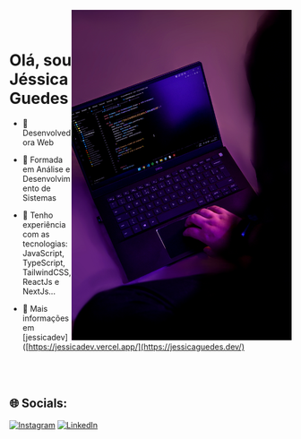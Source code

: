 <a href="https://jessicadev.vercel.app/" target="_blank"><img align="right" height="590em" src="IMG_0702-Editar.jpg"/></a>
<br><br>
<h1>Olá, sou Jéssica Guedes</h1>

- 🔭 Desenvolvedora Web

- 📌 Formada em Análise e Desenvolvimento de Sistemas

- 💜 Tenho experiência com as tecnologias: JavaScript, TypeScript, TailwindCSS, ReactJs e NextJs...

- 💫 Mais informações em [jessicadev]([https://jessicadev.vercel.app/](https://jessicaguedes.dev/)
<br><br><br><br>

## 🌐 Socials:
[![Instagram](https://img.shields.io/badge/Instagram-%23E4405F.svg?logo=Instagram&logoColor=white)](https://instagram.com/jessicaguedes.tech) [![LinkedIn](https://img.shields.io/badge/LinkedIn-%230077B5.svg?logo=linkedin&logoColor=white)](https://linkedin.com/in/jessicaa-guedes) 




<!-- Proudly created with GPRM ( https://gprm.itsvg.in ) -->
   


